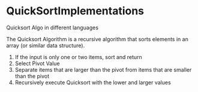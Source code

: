 # QuickSortImplementations
Quicksort Algo in different languages

The Quicksort Algorithm is a recursive algorithm that sorts elements in an array (or similar data structure).

1. If the input is only one or two items, sort and return
2. Select Pivot Value
3. Separate items that are larger than the pivot from items that are smaller than the pivot
4. Recursively execute Quicksort with the lower and larger values 
